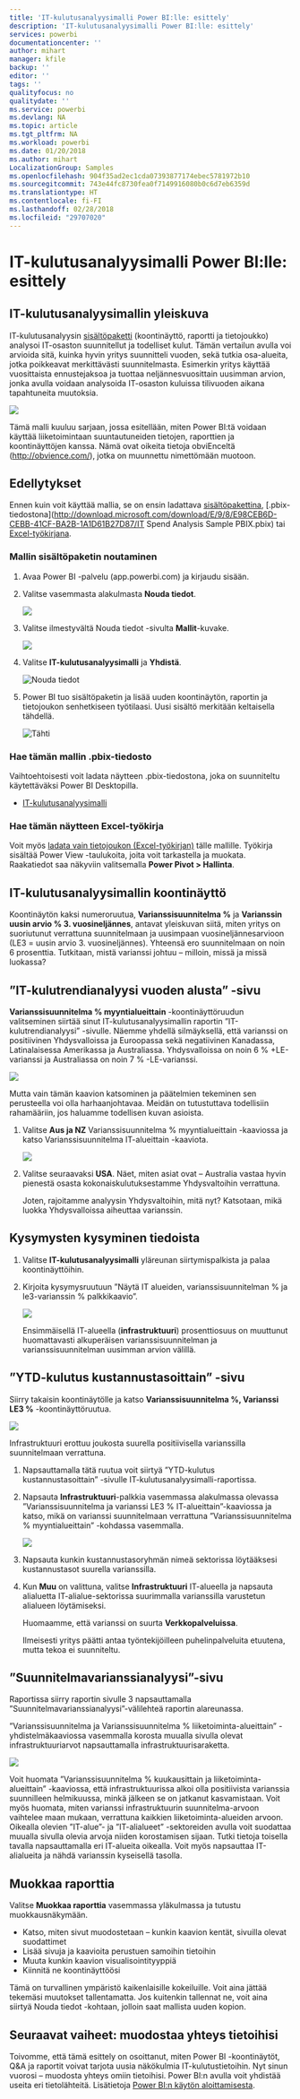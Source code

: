 ```yaml
---
title: 'IT-kulutusanalyysimalli Power BI:lle: esittely'
description: 'IT-kulutusanalyysimalli Power BI:lle: esittely'
services: powerbi
documentationcenter: ''
author: mihart
manager: kfile
backup: ''
editor: ''
tags: ''
qualityfocus: no
qualitydate: ''
ms.service: powerbi
ms.devlang: NA
ms.topic: article
ms.tgt_pltfrm: NA
ms.workload: powerbi
ms.date: 01/20/2018
ms.author: mihart
LocalizationGroup: Samples
ms.openlocfilehash: 904f35ad2ec1cda07393877174ebec5781972b10
ms.sourcegitcommit: 743e44fc8730fea0f7149916080b0c6d7eb6359d
ms.translationtype: HT
ms.contentlocale: fi-FI
ms.lasthandoff: 02/28/2018
ms.locfileid: "29707020"
---
```

# <a name="it-spend-analysis-sample-for-power-bi-take-a-tour"></a>IT-kulutusanalyysimalli Power BI:lle: esittely

## <a name="overview-of-the-it-spend-analysis-sample"></a>IT-kulutusanalyysimallin yleiskuva
IT-kulutusanalyysin [sisältöpaketti](service-organizational-content-pack-introduction.md) (koontinäyttö, raportti ja tietojoukko) analysoi IT-osaston suunnitellut ja todelliset kulut. Tämän vertailun avulla voi arvioida sitä, kuinka hyvin yritys suunnitteli vuoden, sekä tutkia osa-alueita, jotka poikkeavat merkittävästi suunnitelmasta. Esimerkin yritys käyttää vuosittaista ennustejaksoa ja tuottaa neljännesvuosittain uusimman arvion, jonka avulla voidaan analysoida IT-osaston kuluissa tilivuoden aikana tapahtuneita muutoksia.

![](media/sample-it-spend/it1.png)

Tämä malli kuuluu sarjaan, jossa esitellään, miten Power BI:tä voidaan käyttää liiketoimintaan suuntautuneiden tietojen, raporttien ja koontinäyttöjen kanssa. Nämä ovat oikeita tietoja obviEnceltä (<http://obvience.com/>), jotka on muunnettu nimettömään muotoon.

## <a name="prerequisites"></a>Edellytykset

 Ennen kuin voit käyttää mallia, se on ensin ladattava [sisältöpakettina](https://docs.microsoft.com/en-us/power-bi/sample-it-spend#get-the-content-pack-for-this-sample), [.pbix-tiedostona](http://download.microsoft.com/download/E/9/8/E98CEB6D-CEBB-41CF-BA2B-1A1D61B27D87/IT Spend Analysis Sample PBIX.pbix) tai [Excel-työkirjana](http://go.microsoft.com/fwlink/?LinkId=529783).

### <a name="get-the-content-pack-for-this-sample"></a>Mallin sisältöpaketin noutaminen

1. Avaa Power BI -palvelu (app.powerbi.com) ja kirjaudu sisään.
2. Valitse vasemmasta alakulmasta **Nouda tiedot**.
   
    ![](media/sample-datasets/power-bi-get-data.png)
3. Valitse ilmestyvältä Nouda tiedot -sivulta **Mallit**-kuvake.
   
   ![](media/sample-datasets/power-bi-samples-icon.png)
4. Valitse **IT-kulutusanalyysimalli** ja **Yhdistä**.  
  
   ![Nouda tiedot](media/sample-it-spend/it-connect.png)
   
5. Power BI tuo sisältöpaketin ja lisää uuden koontinäytön, raportin ja tietojoukon senhetkiseen työtilaasi. Uusi sisältö merkitään keltaisella tähdellä. 
   
   ![Tähti](media/sample-it-spend/it-asterisk.png)
  
### <a name="get-the-pbix-file-for-this-sample"></a>Hae tämän mallin .pbix-tiedosto

Vaihtoehtoisesti voit ladata näytteen .pbix-tiedostona, joka on suunniteltu käytettäväksi Power BI Desktopilla. 

 * [IT-kulutusanalyysimalli](http://download.microsoft.com/download/E/9/8/E98CEB6D-CEBB-41CF-BA2B-1A1D61B27D87/IT%20Spend%20Analysis%20Sample%20PBIX.pbix)

### <a name="get-the-excel-workbook-for-this-sample"></a>Hae tämän näytteen Excel-työkirja
Voit myös [ladata vain tietojoukon (Excel-työkirjan)](http://go.microsoft.com/fwlink/?LinkId=529783) tälle mallille. Työkirja sisältää Power View -taulukoita, joita voit tarkastella ja muokata. Raakatiedot saa näkyviin valitsemalla **Power Pivot > Hallinta**.


## <a name="the-it-spend-analysis-sample-dashboard"></a>IT-kulutusanalyysimallin koontinäyttö
Koontinäytön kaksi numeroruutua, **Varianssisuunnitelma %** ja **Varianssin uusin arvio % 3. vuosineljännes**, antavat yleiskuvan siitä, miten yritys on suoriutunut verrattuna suunnitelmaan ja uusimpaan vuosineljännesarvioon (LE3 = uusin arvio 3. vuosineljännes). Yhteensä ero suunnitelmaan on noin 6 prosenttia. Tutkitaan, mistä varianssi johtuu – milloin, missä ja missä luokassa?

## <a name="ytd-it-spend-trend-analysis-page"></a>”IT-kulutrendianalyysi vuoden alusta” -sivu
**Varianssisuunnitelma % myyntialueittain** -koontinäyttöruudun valitseminen siirtää sinut IT-kulutusanalyysimallin raportin ”IT-kulutrendianalyysi” -sivulle. Näemme yhdellä silmäyksellä, että varianssi on positiivinen Yhdysvalloissa ja Euroopassa sekä negatiivinen Kanadassa, Latinalaisessa Amerikassa ja Australiassa. Yhdysvalloissa on noin 6 % +LE-varianssi ja Australiassa on noin 7 % -LE-varianssi.

![](media/sample-it-spend/it2.png)

Mutta vain tämän kaavion katsominen ja päätelmien tekeminen sen perusteella voi olla harhaanjohtavaa. Meidän on tutustuttava todellisiin rahamääriin, jos haluamme todellisen kuvan asioista.

1. Valitse **Aus ja NZ** Varianssisuunnitelma % myyntialueittain -kaaviossa ja katso Varianssisuunnitelma IT-alueittain -kaaviota.

   ![](media/sample-it-spend/it3.png)
2. Valitse seuraavaksi **USA**. Näet, miten asiat ovat – Australia vastaa hyvin pienestä osasta kokonaiskulutuksestamme Yhdysvaltoihin verrattuna.

    Joten, rajoitamme analyysin Yhdysvaltoihin, mitä nyt? Katsotaan, mikä luokka Yhdysvalloissa aiheuttaa varianssin.

## <a name="ask-questions-of-the-data"></a>Kysymysten kysyminen tiedoista
1. Valitse **IT-kulutusanalyysimalli** yläreunan siirtymispalkista ja palaa koontinäyttöihin.
2. Kirjoita kysymysruutuun ”Näytä IT alueiden, varianssisuunnitelman % ja le3-varianssin % palkkikaavio”.

   ![](media/sample-it-spend/it4.png)

   Ensimmäisellä IT-alueella (**infrastruktuuri**) prosenttiosuus on muuttunut huomattavasti alkuperäisen varianssisuunnitelman ja varianssisuunnitelman uusimman arvion välillä.

## <a name="ytd-spend-by-cost-elements-page"></a>”YTD-kulutus kustannustasoittain” -sivu
Siirry takaisin koontinäytölle ja katso **Varianssisuunnitelma %, Varianssi LE3 %** -koontinäyttöruutua.

![](media/sample-it-spend/it5.png)

Infrastruktuuri erottuu joukosta suurella positiivisella varianssilla suunnitelmaan verrattuna.

1. Napsauttamalla tätä ruutua voit siirtyä ”YTD-kulutus kustannustasoittain” -sivulle IT-kulutusanalyysimalli-raportissa.
2. Napsauta **Infrastruktuuri**-palkkia vasemmassa alakulmassa olevassa ”Varianssisuunnitelma ja varianssi LE3 % IT-alueittain”-kaaviossa ja katso, mikä on varianssi suunnitelmaan verrattuna ”Varianssisuunnitelma % myyntialueittain” -kohdassa vasemmalla.

    ![](media/sample-it-spend/it6.png)
3. Napsauta kunkin kustannustasoryhmän nimeä sektorissa löytääksesi kustannustasot suurella varianssilla.
4. Kun **Muu** on valittuna, valitse **Infrastruktuuri** IT-alueella ja napsauta alialuetta IT-alialue-sektorissa suurimmalla varianssilla varustetun alialueen löytämiseksi.  

   Huomaamme, että varianssi on suurta **Verkkopalveluissa**.

   Ilmeisesti yritys päätti antaa työntekijöilleen puhelinpalveluita etuutena, mutta tekoa ei suunniteltu.

## <a name="plan-variance-analysis-page"></a>”Suunnitelmavarianssianalyysi”-sivu
Raportissa siirry raportin sivulle 3 napsauttamalla ”Suunnitelmavarianssianalyysi”-välilehteä raportin alareunassa.

”Varianssisuunnitelma ja Varianssisuunnitelma % liiketoiminta-alueittain” -yhdistelmäkaaviossa vasemmalla korosta muualla sivulla olevat infrastruktuuriarvot napsauttamalla infrastruktuurisaraketta.

![](media/sample-it-spend/it7.png)

Voit huomata ”Varianssisuunnitelma % kuukausittain ja liiketoiminta-alueittain” -kaaviossa, että infrastruktuurissa alkoi olla positiivista varianssia suunnilleen helmikuussa, minkä jälkeen se on jatkanut kasvamistaan. Voit myös huomata, miten varianssi infrastruktuurin suunnitelma-arvoon vaihtelee maan mukaan, verrattuna kaikkien liiketoiminta-alueiden arvoon. Oikealla olevien ”IT-alue”- ja ”IT-alialueet” -sektoreiden avulla voit suodattaa muualla sivulla olevia arvoja niiden korostamisen sijaan. Tutki tietoja toisella tavalla napsauttamalla eri IT-alueita oikealla. Voit myös napsauttaa IT-alialueita ja nähdä varianssin kyseisellä tasolla.

## <a name="edit-the-report"></a>Muokkaa raporttia
Valitse **Muokkaa raporttia** vasemmassa yläkulmassa ja tutustu muokkausnäkymään.

* Katso, miten sivut muodostetaan – kunkin kaavion kentät, sivuilla olevat suodattimet
* Lisää sivuja ja kaavioita perustuen samoihin tietoihin
* Muuta kunkin kaavion visualisointityyppiä
* Kiinnitä ne koontinäyttöösi

Tämä on turvallinen ympäristö kaikenlaisille kokeiluille. Voit aina jättää tekemäsi muutokset tallentamatta. Jos kuitenkin tallennat ne, voit aina siirtyä Nouda tiedot -kohtaan, jolloin saat mallista uuden kopion.

## <a name="next-steps-connect-to-your-data"></a>Seuraavat vaiheet: muodostaa yhteys tietoihisi
Toivomme, että tämä esittely on osoittanut, miten Power BI -koontinäytöt, Q&A ja raportit voivat tarjota uusia näkökulmia IT-kulutustietoihin. Nyt sinun vuorosi – muodosta yhteys omiin tietoihisi. Power BI:n avulla voit yhdistää useita eri tietolähteitä. Lisätietoja [Power BI:n käytön aloittamisesta](service-get-started.md).

